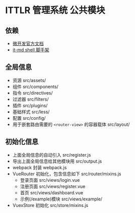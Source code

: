 # ITTLR 管理系统 公共模块

## 依赖

- [微开发官方文档](https://docs.microdevelopment.dev/)
- [it-md shell 脚手架](https://github.com/micro-development/micro-development-sh)

## 全局信息

- 资源 src/assets/
- 组件 src/components/
- 指令 src/directives/
- 过滤器 src/filters/
- 插件 src/plugins/
- 基础样式 src/less/
- 配置 src/config/
- 用于嵌套路由需要的 `<router-view>` 的容器载体 src/layout/

## 初始化信息

- 上面全局信息的自动引入 src/register.js
- 导出上面全局信息给其他模块用 src/output.js
- webpack 封装 webpack.js
- VueRouter 初始化，包含信息如下 src/router/mixins.js
    - 登录页面 src/views/login.vue
    - 注册页面 src/views/register.vue
    - 首页 src/views/dashboard.vue
    - 示例(/example)模块 src/views/example/
- VuexStore 初始化 src/store/mixins.js
